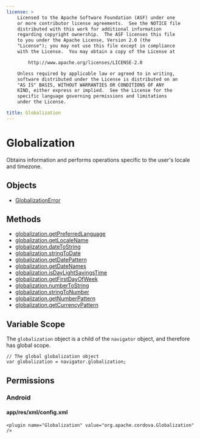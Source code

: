 ```yaml
---
license: >
    Licensed to the Apache Software Foundation (ASF) under one
    or more contributor license agreements.  See the NOTICE file
    distributed with this work for additional information
    regarding copyright ownership.  The ASF licenses this file
    to you under the Apache License, Version 2.0 (the
    "License"); you may not use this file except in compliance
    with the License.  You may obtain a copy of the License at

        http://www.apache.org/licenses/LICENSE-2.0

    Unless required by applicable law or agreed to in writing,
    software distributed under the License is distributed on an
    "AS IS" BASIS, WITHOUT WARRANTIES OR CONDITIONS OF ANY
    KIND, either express or implied.  See the License for the
    specific language governing permissions and limitations
    under the License.

title: Globalization
---
```


Globalization
======

Obtains information and performs operations specific to the user's
locale and timezone.

Objects
-------

- [GlobalizationError](GlobalizationError/globalizationerror.html)

Methods
-------

- [globalization.getPreferredLanguage](globalization.getPreferredLanguage.html)
- [globalization.getLocaleName](globalization.getLocaleName.html)
- [globalization.dateToString](globalization.dateToString.html)
- [globalization.stringToDate](globalization.stringToDate.html)
- [globalization.getDatePattern](globalization.getDatePattern.html)
- [globalization.getDateNames](globalization.getDateNames.html)
- [globalization.isDayLightSavingsTime](globalization.isDayLightSavingsTime.html)
- [globalization.getFirstDayOfWeek](globalization.getFirstDayOfWeek.html)
- [globalization.numberToString](globalization.numberToString.html)
- [globalization.stringToNumber](globalization.stringToNumber.html)
- [globalization.getNumberPattern](globalization.getNumberPattern.html)
- [globalization.getCurrencyPattern](globalization.getCurrencyPattern.html)

Variable Scope
--------------

The `globalization` object is a child of the `navigator` object, and
therefore has global scope.

    // The global globalization object
    var globalization = navigator.globalization;

Permissions
-----------

### Android

#### app/res/xml/config.xml

    <plugin name="Globalization" value="org.apache.cordova.Globalization" />
